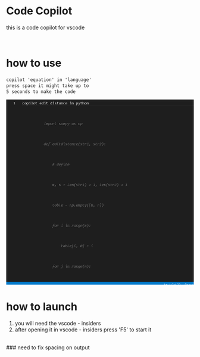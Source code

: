 # Code Copilot 
this is a code copilot for vscode 

<br>

# how to use 
```
copilot 'equation' in 'language' 
press space it might take up to 
5 seconds to make the code  
```
<img src="./Resources/img1.PNG">

<br>

# how to launch 
1. you will need the vscode - insiders 
2. after opening it in vscode - insiders press 'F5' to start it

<br>
### need to fix spacing on output
